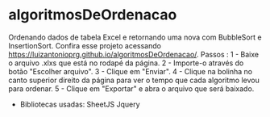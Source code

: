 # algoritmosDeOrdenacao
Ordenando dados de tabela Excel e retornando uma nova com BubbleSort e InsertionSort.
Confira esse projeto acessando https://luizantonioprg.github.io/algoritmosDeOrdenacao/.
Passos : 
1 - Baixe o arquivo .xlxs que está no rodapé da página.
2 - Importe-o através do botão "Escolher arquivo".
3 - Clique em "Enviar".
4 - Clique na bolinha no canto superior direito da página para ver o tempo que cada algoritmo levou
para ordenar.
5 - Clique em "Exportar" e abra o arquivo que será baixado.

- Bibliotecas usadas:
SheetJS
Jquery

